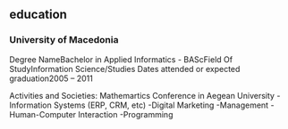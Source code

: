 ## education 

### University of Macedonia
Degree NameBachelor in Applied Informatics - BAScField Of StudyInformation Science/Studies
Dates attended or expected graduation2005 – 2011

Activities and Societies: Mathemartics Conference in Aegean University
-Information Systems (ERP, CRM, etc)
-Digital Marketing
-Management
-Human-Computer Interaction
-Programming
